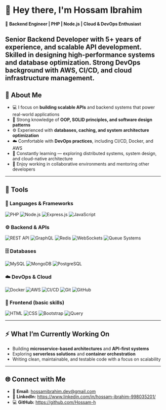 # 👋 Hey there, I'm Hossam Ibrahim

🚀 **Backend Engineer | PHP | Node.js | Cloud & DevOps Enthusiast**

Senior Backend Developer with 5+ years of experience, and scalable API development. Skilled in designing high-performance systems and database optimization. Strong DevOps background with AWS, CI/CD, and cloud infrastructure management.
---

## 🧠 About Me

- 💻 I focus on **building scalable APIs** and backend systems that power real-world applications  
- 🧩 Strong knowledge of **OOP, SOLID principles, and software design patterns**  
- ⚙️ Experienced with **databases, caching, and system architecture optimization**  
- ☁️ Comfortable with **DevOps practices**, including CI/CD, Docker, and AWS  
- 🧠 Constantly learning — exploring distributed systems, system design, and cloud-native architecture  
- 🤝 Enjoy working in collaborative environments and mentoring other developers  

---

## 🧰 Tools

### 🧩 Languages & Frameworks  
![PHP](https://img.shields.io/badge/PHP-777BB4?style=for-the-badge&logo=php&logoColor=white)
![Node.js](https://img.shields.io/badge/Node.js-43853D?style=for-the-badge&logo=node.js&logoColor=white)
![Express.js](https://img.shields.io/badge/Express.js-000000?style=for-the-badge&logo=express&logoColor=white)
![JavaScript](https://img.shields.io/badge/JavaScript-323330?style=for-the-badge&logo=javascript&logoColor=F7DF1E)

### ⚙️ Backend & APIs  
![REST API](https://img.shields.io/badge/REST%20API-005571?style=for-the-badge)
![GraphQL](https://img.shields.io/badge/GraphQL-E10098?style=for-the-badge&logo=graphql&logoColor=white)
![Redis](https://img.shields.io/badge/Redis-DC382D?style=for-the-badge&logo=redis&logoColor=white)
![WebSockets](https://img.shields.io/badge/WebSockets-4E9A06?style=for-the-badge)
![Queue Systems](https://img.shields.io/badge/Queue%20Systems-FF6F00?style=for-the-badge)

### 🗄️ Databases  
![MySQL](https://img.shields.io/badge/MySQL-4479A1?style=for-the-badge&logo=mysql&logoColor=white)
![MongoDB](https://img.shields.io/badge/MongoDB-47A248?style=for-the-badge&logo=mongodb&logoColor=white)
![PostgreSQL](https://img.shields.io/badge/PostgreSQL-336791?style=for-the-badge&logo=postgresql&logoColor=white)

### ☁️ DevOps & Cloud  
![Docker](https://img.shields.io/badge/Docker-2496ED?style=for-the-badge&logo=docker&logoColor=white)
![AWS](https://img.shields.io/badge/AWS-232F3E?style=for-the-badge&logo=amazon-aws&logoColor=white)
![CI/CD](https://img.shields.io/badge/CI%2FCD-239120?style=for-the-badge&logo=github-actions&logoColor=white)
![Git](https://img.shields.io/badge/Git-F05032?style=for-the-badge&logo=git&logoColor=white)
![GitHub](https://img.shields.io/badge/GitHub-181717?style=for-the-badge&logo=github&logoColor=white)

### 🎨 Frontend (basic skills)  
![HTML](https://img.shields.io/badge/HTML5-E34F26?style=for-the-badge&logo=html5&logoColor=white)
![CSS](https://img.shields.io/badge/CSS3-1572B6?style=for-the-badge&logo=css3&logoColor=white)
![Bootstrap](https://img.shields.io/badge/Bootstrap-7952B3?style=for-the-badge&logo=bootstrap&logoColor=white)
![jQuery](https://img.shields.io/badge/jQuery-0769AD?style=for-the-badge&logo=jquery&logoColor=white)

---

## ⚡ What I’m Currently Working On

- Building **microservice-based architectures** and **API-first systems**  
- Exploring **serverless solutions** and **container orchestration**  
- Writing clean, maintainable, and testable code with a focus on scalability   

---

## 🌐 Connect with Me

- 📧 **Email:** [hossamibrahim.dev@gmail.com](mailto:hossamibrahim.dev@gmail.com)  
- 💼 **LinkedIn:** https://www.linkedin.com/in/hossam-ibrahim-998035201/  
- 💻 **GitHub:** https://github.com/Hossam-h
